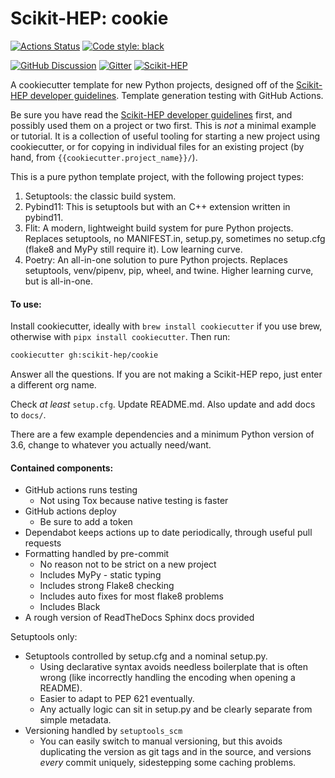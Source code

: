 # Scikit-HEP: cookie

[![Actions Status][actions-badge]][actions-link]
[![Code style: black][black-badge]][black-link]

[![GitHub Discussion][github-discussions-badge]][github-discussions-link]
[![Gitter][gitter-badge]][gitter-link]
[![Scikit-HEP][sk-badge]](https://scikit-hep.org/)

A cookiecutter template for new Python projects, designed off of the
[Scikit-HEP developer guidelines][]. Template generation testing with GitHub
Actions.

Be sure you have read the [Scikit-HEP developer guidelines][] first, and
possibly used them on a project or two first. This is _not_ a minimal example
or tutorial. It is a collection of useful tooling for starting a new project
using cookiecutter, or for copying in individual files for an existing project
(by hand, from `{{cookiecutter.project_name}}/`).

This is a pure python template project, with the following project types:

1. Setuptools: the classic build system.
2. Pybind11: This is setuptools but with an C++ extension written in pybind11.
3. Flit: A modern, lightweight build system for pure Python projects. Replaces
   setuptools, no MANIFEST.in, setup.py, sometimes no setup.cfg (flake8 and
   MyPy still require it). Low learning curve.
4. Poetry: An all-in-one solution to pure Python projects. Replaces setuptools,
   venv/pipenv, pip, wheel, and twine. Higher learning curve, but is
   all-in-one.

#### To use:

Install cookiecutter, ideally with `brew install cookiecutter` if you use brew,
otherwise with `pipx install cookiecutter`. Then run:


```bash
cookiecutter gh:scikit-hep/cookie
```

Answer all the questions. If you are not making a Scikit-HEP repo, just enter a
different org name.

Check _at least_ `setup.cfg`. Update README.md. Also update and add docs to `docs/`.

There are a few example dependencies and a minimum Python version of 3.6,
change to whatever you actually need/want.

#### Contained components:

* GitHub actions runs testing
    - Not using Tox because native testing is faster
* GitHub actions deploy
    - Be sure to add a token
* Dependabot keeps actions up to date periodically, through useful pull requests
* Formatting handled by pre-commit
    - No reason not to be strict on a new project
    - Includes MyPy - static typing
    - Includes strong Flake8 checking
    - Includes auto fixes for most flake8 problems
    - Includes Black
* A rough version of ReadTheDocs Sphinx docs provided

Setuptools only:

* Setuptools controlled by setup.cfg and a nominal setup.py.
    - Using declarative syntax avoids needless boilerplate that is often wrong (like incorrectly handling the encoding when opening a README).
    - Easier to adapt to PEP 621 eventually.
    - Any actually logic can sit in setup.py and be clearly separate from simple metadata.
* Versioning handled by `setuptools_scm`
    - You can easily switch to manual versioning, but this avoids duplicating the version as git tags and in the source, and versions _every_ commit uniquely, sidestepping some caching problems.

[actions-badge]:            https://github.com/scikit-hep/cookie/workflows/CI/badge.svg
[actions-link]:             https://github.com/scikit-hep/cookie/actions
[black-badge]:              https://img.shields.io/badge/code%20style-black-000000.svg
[black-link]:               https://github.com/psf/black
[conda-badge]:              https://img.shields.io/conda/vn/conda-forge/cookie
[conda-link]:               https://github.com/conda-forge/cookie-feedstock
[github-discussions-badge]: https://img.shields.io/static/v1?label=Discussions&message=Ask&color=blue&logo=github
[github-discussions-link]:  https://github.com/scikit-hep/cookie/discussions
[gitter-badge]:             https://badges.gitter.im/Scikit-HEP/community.svg
[gitter-link]:              https://gitter.im/Scikit-HEP/community?utm_source=badge&utm_medium=badge&utm_campaign=pr-badge
[sk-badge]:                 https://scikit-hep.org/assets/images/Scikit--HEP-Project-blue.svg

[Scikit-HEP developer guidelines]: https://scikit-hep.org/developer
